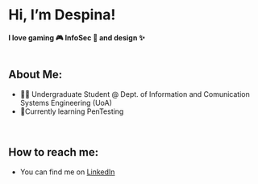 <h1>Hi, I’m Despina!</h1> <b> I love gaming 🎮 InfoSec 🔐 and design ✨ </b>
<br><br>
<h2>About Me:</h2>
<ul>
  <li>👩‍🎓 Undergraduate Student @ Dept. of Information and Comunication Systems Engineering (UoA) </li>
  <li>🌱Currently learning PenTesting </li>
</ul>
<br>
<h2>How to reach me:</h2>
<ul>
  <li>You can find me on <a href="https://www.linkedin.com/in/despinapapadopoulou/">LinkedIn</a></li>
</ul>
